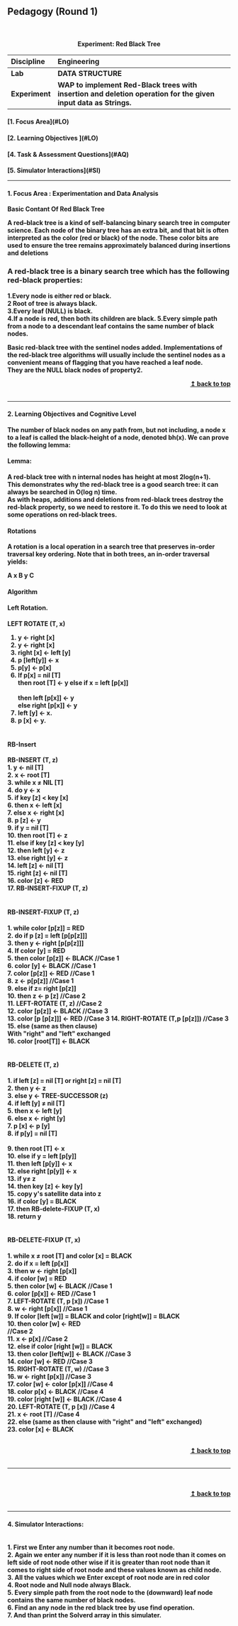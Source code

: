 ## Pedagogy (Round 1)
<p align="center">
<br>
<br>
<b> Experiment: Red Black Tree   <a name="top"></a> <br>
</p>

<b>Discipline | <b>Engineering
:--|:--|
<b> Lab | <b> DATA STRUCTURE
<b> Experiment|     <b> WAP to implement Red-Black trees with insertion and deletion operation for the given input data as Strings.


<h4> [1. Focus Area](#LO)
<h4> [2. Learning Objectives ](#LO)
<h4> [4. Task & Assessment Questions](#AQ)
<h4> [5. Simulator Interactions](#SI)
<hr>

<a name="LO"></a>
#### 1. Focus Area : Experimentation and Data Analysis
Basic Contant Of Red Black Tree
<p>A red–black tree is a kind of self-balancing binary search tree in computer science. Each node of the binary tree has an extra bit, and that bit is often interpreted as the color (red or black) of the node. These color bits are used to ensure the tree remains approximately balanced during insertions and deletions</p>
<h3><b>A red-black tree is a binary search tree which has the following red-black properties:</b></h3>
1.Every node is either red or black.</br>
2 Root of tree is always black.</br>
3.Every leaf (NULL) is black.</br>
4.If a node is red, then both its children are black.
5.Every simple path from a node to a descendant leaf contains the same number of black nodes.</br>
<p>	Basic red-black tree with the sentinel nodes added. Implementations of the red-black tree algorithms will usually include the sentinel nodes as a convenient means of flagging that you have reached a leaf node.</br>
They are the NULL black nodes of property2.

<br/>
<div align="right">
    <b><a href="#top">↥ back to top</a></b>
</div>
<br/>
<hr>

<a name="LO"></a>
#### 2. Learning Objectives and Cognitive Level
The number of black nodes on any path from, but not including, a node x to a leaf is called the black-height of a node, denoted bh(x). We can prove the following lemma:<br>
<h4><b>Lemma:</b></h4>
A red-black tree with n internal nodes has height at most 2log(n+1).</br>
This demonstrates why the red-black tree is a good search tree: it can always be searched in O(log n) time.</br>
As with heaps, additions and deletions from red-black trees destroy the red-black property, so we need to restore it. To do this we need to look at some operations on red-black trees.
<h4><b>Rotations</b></h4>
A rotation is a local operation in a search tree that preserves in-order traversal key ordering.
Note that in both trees, an in-order traversal yields:

A x B y C
<h4><b>Algorithm</b></h4>
<h4><b>Left Rotation.</b></h4>

LEFT ROTATE (T, x)</br>
 1. y ← right [x]</br>
 1. y ← right [x]</br>
 2. right [x] ← left [y]</br>
 3. p [left[y]] ← x</br>
 4. p[y] ← p[x]</br>
 5. If p[x] = nil [T]</br>
   then root [T] ← y
    else if x = left [p[x]] </br>									
      then left [p[x]] ← y</br>
    else right [p[x]] ← y</br>
 6. left [y] ← x.</br>
 7. p [x] ← y.</br></br>
 <h4><b> RB-Insert </b></h4>
 RB-INSERT (T, z)</br>
 1. y ← nil [T]</br>
 2. x ← root [T]</br>
 3. while x ≠ NIL [T]</br>
 4. do y ← x</br>
 5. if key [z] < key [x]</br>
 6. then x  ← left [x]</br>
 7. else x ←  right [x]</br>
 8. p [z] ← y</br>
 9. if y = nil [T]</br>
 10. then root [T] ← z</br>
 11. else if key [z] < key [y]</br>
 12. then left [y] ← z</br>
 13. else right [y] ← z</br>
 14. left [z] ← nil [T]</br>
 15. right [z] ← nil [T]</br>
 16. color [z] ← RED</br>
 17. RB-INSERT-FIXUP (T, z)</br></br>
  <h4><b> RB-INSERT-FIXUP (T, z) </b></h4>
  1. while color [p[z]] = RED</br>
 2. do if p [z] = left [p[p[z]]]</br>
 3. then y ← right [p[p[z]]]</br>
 4. If color [y] = RED</br>
 5. then color [p[z]] ← BLACK    //Case 1</br> 
 6. color [y] ← BLACK           //Case 1</br> 
 7. color [p[z]] ← RED           //Case 1</br> 
 8. z  ← p[p[z]]                 //Case 1</br> 
 9. else if z= right [p[z]]</br>
 10. then z ← p [z]              //Case 2</br> 
 11. LEFT-ROTATE (T, z)         //Case 2</br> 
 12. color [p[z]] ← BLACK       //Case 3</br> 
 13. color [p [p[z]]] ← RED      //Case 3
 14. RIGHT-ROTATE  (T,p [p[z]]) //Case 3</br>
 15. else (same as then clause)</br>
      With "right" and "left" exchanged</br>
 16. color [root[T]] ← BLACK</br></br>
 <h4><b>RB-DELETE (T, z) </b></h4>
 1. if left [z] = nil [T] or right [z] = nil [T]</br>
 2. then y ← z</br>
 3. else y ← TREE-SUCCESSOR (z)</br>
 4. if left [y] ≠ nil [T]</br>
 5. then x ← left [y]</br>
 6. else x ← right [y]</br>
 7. p [x] ←  p [y]</br>
 8. if p[y] = nil [T]</br></br>
 9. then root [T]  ← x</br>
 10. else if y = left [p[y]]</br>
 11. then left [p[y]] ← x</br>
 12. else right [p[y]] ← x</br>
 13. if y≠ z</br>
 14. then key [z] ← key [y]</br>
 15. copy y's satellite data into z</br>
 16. if color [y] = BLACK</br>
 17. then RB-delete-FIXUP (T, x)</br>
 18. return y</br></br>
  <h4><b>RB-DELETE-FIXUP (T, x) </b></h4>
  1. while x ≠ root [T] and color [x] = BLACK</br>
 2. do if x = left [p[x]]</br>
 3. then w ← right [p[x]]</br>
 4. if color [w] = RED</br>
 5. then color [w] ← BLACK       //Case 1</br>
 6. color [p[x]] ← RED            //Case 1</br>
 7. LEFT-ROTATE (T, p [x])      //Case 1</br>
 8. w ← right [p[x]]             //Case 1</br>
 9. If color [left [w]] = BLACK and color [right[w]] = BLACK</br>
 10. then color [w] ← RED  </br>       //Case 2</br>
 11. x ← p[x]                     //Case 2</br>
 12. else if color [right [w]] = BLACK</br>
 13. then color [left[w]] ← BLACK //Case 3</br>
 14. color [w] ← RED              //Case 3</br>
 15. RIGHT-ROTATE (T, w)          //Case 3</br>
 16. w ← right [p[x]]             //Case 3</br>
 17. color [w] ← color [p[x]]     //Case 4</br>
 18. color p[x] ← BLACK           //Case 4</br>
 19. color [right [w]] ← BLACK    //Case 4</br>
 20. LEFT-ROTATE (T, p [x])       //Case 4</br>
 21. x ← root [T]                 //Case 4</br>
 22. else (same as then clause with "right" and "left" exchanged)</br>
 23. color [x] ← BLACK</br>
</p>


<br/>
<div align="right">
    <b><a href="#top">↥ back to top</a></b>
</div>
<br/>
<hr>

<a name="IS"></a>


<br>

<br/>
<div align="right">
    <b><a href="#top">↥ back to top</a></b>
</div>
<br/>
<hr>

<a name="SI"></a>

#### 4. Simulator Interactions:

<br>1. First we Enter any number than it becomes root node.
<br>2. Again we enter any number if it is less than root node than it comes on left side of root node other wise if it is greater than root node than it comes to right side of root node and these values known as child node.
<br>3. All the values which we Enter except of root node are in red color
<br>4. Root node and Null node always Black.
<br>5. Every simple path from the root node to the (downward) leaf node contains the same number of black nodes.
<br>6. Find an any node in the red black tree by use find operation.
<br>7. And than print the Solverd array in this simulater.

